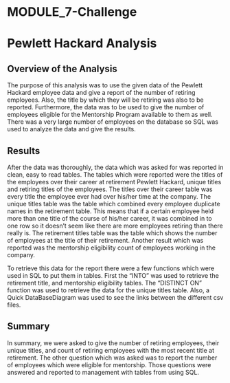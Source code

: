 # MODULE_7-Challenge

# Pewlett Hackard Analysis

## Overview of the Analysis

The purpose of this analysis was to use the given data of the Pewlett Hackard employee data and give a report of the number of retiring employees.  Also, the title by which they will be retiring was also to be reported.  Furthermore, the data was to be used to give the number of employees eligible for the Mentorship Program available to them as well.  There was a very large number of employees on the database so SQL was used to analyze the data and give the results.

## Results

After the data was thoroughly, the data which was asked for was reported in clean, easy to read tables.  The tables which were reported were the titles of the employees over their career at retirement Pewlett Hackard, unique titles and retiring titles of the employees.  The titles over their career table was every title the employee ever had over his/her time at the company.  The unique titles table was the table which combined every employee duplicate names in the retirement table.  This means that if a certain employee held more than one title of the course of his/her career, it was combined in to one row so it doesn’t seem like there are more employees retiring than there really is.  The retirement titles table was the table which shows the number of employees at the title of their retirement.  Another result which was reported was the mentorship eligibility count of employees working in the company.

To retrieve this data for the report there were a few functions which were used in SQL to put them in tables.  First the “INTO” was used to retrieve the retirement title, and mentorship eligibility tables.  The “DISTINCT ON” function was used to retrieve the data for the unique titles table.  Also, a Quick DataBaseDiagram was used to see the links between the different csv files.

## Summary

In summary, we were asked to give the number of retiring employees, their unique titles, and count of retiring employees with the most recent title at retirement.  The other question which was asked was to report the number of employees which were eligible for mentorship.  Those questions were answered and reported to management with tables from using SQL.

